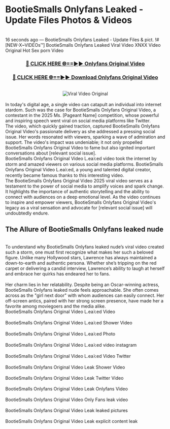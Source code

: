 # BootieSmalls Onlyfans Leaked - Update Files Photos & Videos 
<br>
16 seconds ago — BootieSmalls Onlyfans Leaked - Update Files & pict. !#[NEW-X~VIDEOs™] BootieSmalls Onlyfans Leaked Viral Video XNXX Video Original Hot Sex porn Video
<br>
<div align="center">
<h3><a href="http://freeplayer.one?title=BootieSmalls&ref=25OR" rel="nofollow">🔴 CLICK HERE 🌐==►► Onlyfans Original Video</a></h3>
<h3><a href="http://freeplayer.one?title=BootieSmalls&ref=25OR" rel="nofollow">🔴 CLICK HERE 🌐==►► Download Onlyfans Original Video</a></h3>
<br>
<a href="http://freeplayer.one?title=BootieSmalls&ref=25OR" rel="nofollow" data-target="animated-image.originalLink"><img src="https://i.ibb.co.com/xMMVF88/686577567.gif" alt="Viral Video Original" style="max-width: 100%; display: inline-block;" data-target="animated-image.originalImage"></a>
</div>
<br>
In today's digital age, a single video can catapult an individual into internet stardom. Such was the case for BootieSmalls Onlyfans Original Video, a contestant in the 2025 Ms. [Pageant Name] competition, whose powerful and inspiring speech went viral on social media platforms like Twitter.
<br>
The video, which quickly gained traction, captured BootieSmalls Onlyfans Original Video's passionate delivery as she addressed a pressing social issue. Her words resonated with viewers, sparking a wave of admiration and support. The video's impact was undeniable; it not only propelled BootieSmalls Onlyfans Original Video to fame but also ignited important conversations about [relevant social issue].
<br>
BootieSmalls Onlyfans Original Video L.ea𝚔ed video took the internet by storm and amazed viewers on various social media platforms. BootieSmalls Onlyfans Original Video L.ea𝚔ed, a young and talented digital creator, recently became famous thanks to this interesting video.
<br>
The BootieSmalls Onlyfans Original Video 2025 viral video serves as a testament to the power of social media to amplify voices and spark change. It highlights the importance of authentic storytelling and the ability to connect with audiences on a deep emotional level. As the video continues to inspire and empower viewers, BootieSmalls Onlyfans Original Video's legacy as a viral sensation and advocate for [relevant social issue] will undoubtedly endure.
<br>
<h2>The Allure of BootieSmalls Onlyfans leaked nude</h2>
<br>
To understand why BootieSmalls Onlyfans leaked nude’s viral video created such a storm, one must first recognize what makes her such a beloved figure. Unlike many Hollywood stars, Lawrence has always maintained a down-to-earth and authentic persona. Whether she’s tripping on the red carpet or delivering a candid interview, Lawrence’s ability to laugh at herself and embrace her quirks has endeared her to fans.
<br><br>
Her charm lies in her relatability. Despite being an Oscar-winning actress, BootieSmalls Onlyfans leaked nude feels approachable. She often comes across as the "girl next door" with whom audiences can easily connect. Her off-screen antics, paired with her strong screen presence, have made her a favorite among moviegoers and the media alike.
<br>
BootieSmalls Onlyfans Original Video L.ea𝚔ed Video
<br><br>
BootieSmalls Onlyfans Original Video L.ea𝚔ed Shower Video
<br><br>
BootieSmalls Onlyfans Original Video L.ea𝚔ed Photo
<br><br>
BootieSmalls Onlyfans Original Video L.ea𝚔ed video instagram
<br><br>
BootieSmalls Onlyfans Original Video L.ea𝚔ed Video Twitter
<br><br>
BootieSmalls Onlyfans Original Video Leak Shower Video
<br><br>
BootieSmalls Onlyfans Original Video Leak Twitter Video
<br><br>
BootieSmalls Onlyfans Original Video Leak Onlyfans Video
<br><br>
BootieSmalls Onlyfans Original Video Only Fans leak video
<br><br>
BootieSmalls Onlyfans Original Video Leak leaked pictures
<br><br>
BootieSmalls Onlyfans Original Video Leak explicit content leak